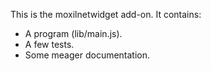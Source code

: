 This is the moxilnetwidget add-on.  It contains:

* A program (lib/main.js).
* A few tests.
* Some meager documentation.
